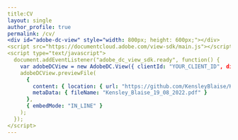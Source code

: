 ```yaml
---
title:CV 
layout: single 
author_profile: true 
permalink: /cv/
<div id="adobe-dc-view" style="width: 800px; height: 600px;"></div>
<script src="https://documentcloud.adobe.com/view-sdk/main.js"></script>
<script type="text/javascript">
  document.addEventListener("adobe_dc_view_sdk.ready", function() {
    var adobeDCView = new AdobeDC.View({ clientId: "YOUR_CLIENT_ID", divId: "adobe-dc-view" });
    adobeDCView.previewFile(
      {
        content: { location: { url: "https://github.com/KensleyBlaise/KensleyBlaise.github.io/blob/master/assets/images/Kensley_Blaise_19_08_2022.pdf" } },
        metaData: { fileName: "Kensley_Blaise_19_08_2022.pdf" }
      },
      { embedMode: "IN_LINE" }
    );
  });
</script>
---
```


